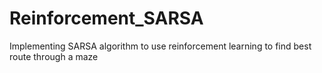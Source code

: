 # Reinforcement_SARSA
Implementing SARSA algorithm to use reinforcement learning to find best route through a maze
